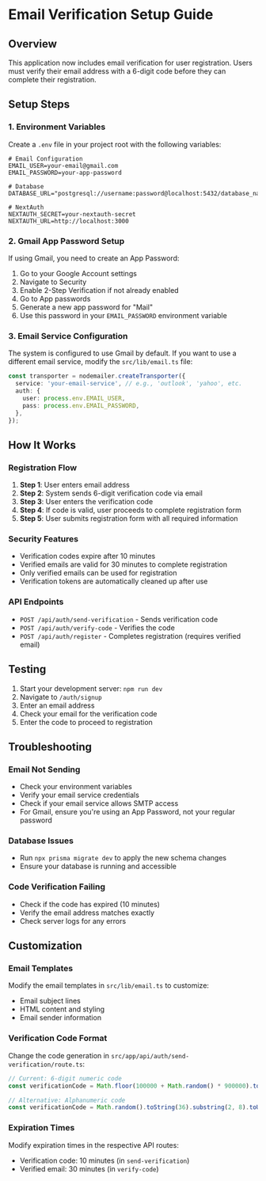 # Email Verification Setup Guide

## Overview
This application now includes email verification for user registration. Users must verify their email address with a 6-digit code before they can complete their registration.

## Setup Steps

### 1. Environment Variables
Create a `.env` file in your project root with the following variables:

```env
# Email Configuration
EMAIL_USER=your-email@gmail.com
EMAIL_PASSWORD=your-app-password

# Database
DATABASE_URL="postgresql://username:password@localhost:5432/database_name"

# NextAuth
NEXTAUTH_SECRET=your-nextauth-secret
NEXTAUTH_URL=http://localhost:3000
```

### 2. Gmail App Password Setup
If using Gmail, you need to create an App Password:

1. Go to your Google Account settings
2. Navigate to Security
3. Enable 2-Step Verification if not already enabled
4. Go to App passwords
5. Generate a new app password for "Mail"
6. Use this password in your `EMAIL_PASSWORD` environment variable

### 3. Email Service Configuration
The system is configured to use Gmail by default. If you want to use a different email service, modify the `src/lib/email.ts` file:

```typescript
const transporter = nodemailer.createTransporter({
  service: 'your-email-service', // e.g., 'outlook', 'yahoo', etc.
  auth: {
    user: process.env.EMAIL_USER,
    pass: process.env.EMAIL_PASSWORD,
  },
});
```

## How It Works

### Registration Flow
1. **Step 1**: User enters email address
2. **Step 2**: System sends 6-digit verification code via email
3. **Step 3**: User enters the verification code
4. **Step 4**: If code is valid, user proceeds to complete registration form
5. **Step 5**: User submits registration form with all required information

### Security Features
- Verification codes expire after 10 minutes
- Verified emails are valid for 30 minutes to complete registration
- Only verified emails can be used for registration
- Verification tokens are automatically cleaned up after use

### API Endpoints
- `POST /api/auth/send-verification` - Sends verification code
- `POST /api/auth/verify-code` - Verifies the code
- `POST /api/auth/register` - Completes registration (requires verified email)

## Testing
1. Start your development server: `npm run dev`
2. Navigate to `/auth/signup`
3. Enter an email address
4. Check your email for the verification code
5. Enter the code to proceed to registration

## Troubleshooting

### Email Not Sending
- Check your environment variables
- Verify your email service credentials
- Check if your email service allows SMTP access
- For Gmail, ensure you're using an App Password, not your regular password

### Database Issues
- Run `npx prisma migrate dev` to apply the new schema changes
- Ensure your database is running and accessible

### Code Verification Failing
- Check if the code has expired (10 minutes)
- Verify the email address matches exactly
- Check server logs for any errors

## Customization

### Email Templates
Modify the email templates in `src/lib/email.ts` to customize:
- Email subject lines
- HTML content and styling
- Email sender information

### Verification Code Format
Change the code generation in `src/app/api/auth/send-verification/route.ts`:
```typescript
// Current: 6-digit numeric code
const verificationCode = Math.floor(100000 + Math.random() * 900000).toString();

// Alternative: Alphanumeric code
const verificationCode = Math.random().toString(36).substring(2, 8).toUpperCase();
```

### Expiration Times
Modify expiration times in the respective API routes:
- Verification code: 10 minutes (in `send-verification`)
- Verified email: 30 minutes (in `verify-code`)
